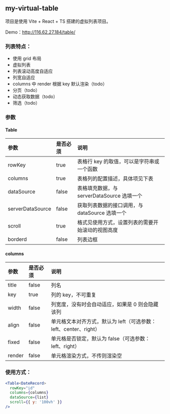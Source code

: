 ## my-virtual-table

项目是使用 Vite + React + TS 搭建的虚拟列表项目。

Demo：http://116.62.27.184/table/

### 列表特点：
- 使用 grid 布局
- 虚拟列表
- 列表滚动高度自适应
- 列宽自适应
- columns 中 render 根据 key 默认渲染（todo）
- 分页（todo）
- 动态获取数据（todo）
- 筛选（todo）

### 参数

#### Table

| 参数               | 是否必须  | 说明                             |
|:-----------------|:------|:-------------------------------|
| rowKey           | true  | 表格行 key 的取值，可以是字符串或一个函数        |
| columns          | true  | 表格列的配置描述，具体项见下表                |
| dataSource       | false | 表格填充数据，与 serverDataSource 选填一个 |
| serverDataSource | false | 获取列表数据的接口调用，与 dataSource 选填一个  |
| scroll           | true  | 格式见使用方式，设置列表的需要开始滚动的视图高度       |
| borderd          | false | 列表边框                           |


#### columns

| 参数   | 是否必须 | 说明                                                             |
| :----- | :------- | :--------------------------------------------------------------- |
| title  | false    | 列名                                                             |
| key    | true     | 列的 key，不可重复                                               |
| width  | false    | 列宽度，没有时会自动适应，如果是 0 则会隐藏该列                  |
| align  | false    | 单元格文本对齐方式，默认为 left（可选参数：left、center、right） |
| fixed  | false    | 单元格是否锁定，默认为 false（可选参数：left、right）            |
| render | false    | 单元格渲染方式，不传则渲染空                                     |

### 使用方式：

```jsx
<Table<DateRecord>
  rowKey="id"
  columns={columns}
  dataSource={list}
  scroll={{ y: '100vh' }}
/>
```
